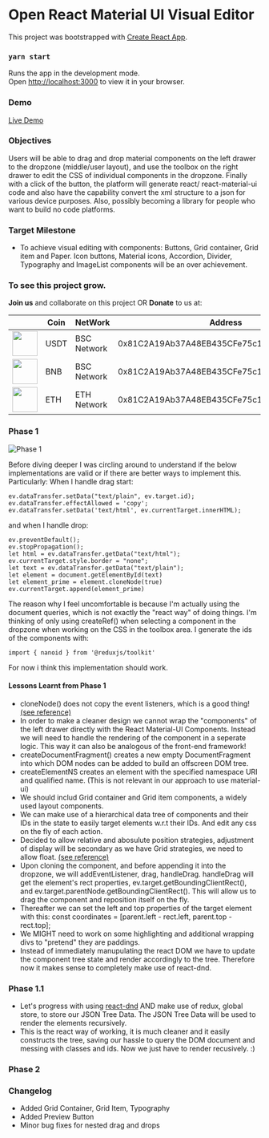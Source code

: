 # Open React Material UI Visual Editor

This project was bootstrapped with [Create React App](https://github.com/facebook/create-react-app).

### `yarn start`

Runs the app in the development mode.\
Open [http://localhost:3000](http://localhost:3000) to view it in your browser.

### Demo

[Live Demo](https://open-react-material-ui.web.app/)

### Objectives

Users will be able to drag and drop material components on the left drawer to the dropzone (middle/user layout), and use the toolbox on the right drawer to edit the CSS of individual components in the dropzone. Finally with a click of the button, the platform will generate react/ react-material-ui code and also have the capability convert the xml structure to a json for various device purposes. Also, possibly becoming a library for people who want to build no code platforms.

### Target Milestone
- To achieve visual editing with components: Buttons, Grid container, Grid item and Paper. Icon buttons, Material icons, Accordion, Divider, Typography and ImageList components will be an over achievement.

### To see this project grow.

<b>Join us</b> and collaborate on this project
OR
<b>Donate</b> to us at:

|   |Coin|NetWork|Address|
|---|----|-------|-------|
|<img src="https://s2.coinmarketcap.com/static/img/coins/200x200/825.png" width="50" height="50"> |USDT|BSC Network|0x81C2A19Ab37A48EB435CFe75c1ba42E3070517B1|
|<img src="https://upload.wikimedia.org/wikipedia/commons/f/fc/Binance-coin-bnb-logo.png" width="50" height="50">|BNB|BSC Network|0x81C2A19Ab37A48EB435CFe75c1ba42E3070517B1|
|<img src="https://d33wubrfki0l68.cloudfront.net/fcd4ecd90386aeb50a235ddc4f0063cfbb8a7b66/4295e/static/bfc04ac72981166c740b189463e1f74c/40129/eth-diamond-black-white.jpg" width="50" height="50">|ETH|ETH Network|0x81C2A19Ab37A48EB435CFe75c1ba42E3070517B1|

### Phase 1
![Phase 1](https://i.imgur.com/BOT2fg6.gif "Phase 1")

Before diving deeper I was circling around to understand if the below implementations are valid or if there are better ways to implement this.
Particularly:
When I handle drag start:
```
ev.dataTransfer.setData("text/plain", ev.target.id);
ev.dataTransfer.effectAllowed = 'copy';
ev.dataTransfer.setData('text/html', ev.currentTarget.innerHTML);
```
and when I handle drop:
```
ev.preventDefault();
ev.stopPropagation();
let html = ev.dataTransfer.getData("text/html");
ev.currentTarget.style.border = "none";
let text = ev.dataTransfer.getData("text/plain");
let element = document.getElementById(text)
let element_prime = element.cloneNode(true)
ev.currentTarget.append(element_prime)
```
The reason why I feel uncomfortable is because I'm actually using the document queries, which is not exactly the "react way" of doing things.
I'm thinking of only using createRef() when selecting a component in the dropzone when working on the CSS in the toolbox area.
I generate the ids of the components with:
```
import { nanoid } from '@reduxjs/toolkit'
```

For now i think this implementation should work.

#### Lessons Learnt from Phase 1

- cloneNode() does not copy the event listeners, which is a good thing! [(see reference)](https://stackoverflow.com/questions/15408394/how-to-copy-a-dom-node-with-event-listeners)
- In order to make a cleaner design we cannot wrap the "components" of the left drawer directly with the React Material-UI Components.
Instead we will need to handle the rendering of the component in a seperate logic. This way it can also be analogous of the front-end framework!
- createDocumentFragment() creates a new empty DocumentFragment into which DOM nodes can be added to build an offscreen DOM tree.
- createElementNS creates an element with the specified namespace URI and qualified name. (This is not relevant in our approach to use material-ui)
- We should includ Grid container and Grid item components, a widely used layout components.
- We can make use of a hierarchical data tree of components and their IDs in the state to easily target elements w.r.t their IDs. And edit any css on the fly of each action.
- Decided to allow relative and abosulute position strategies, adjustment of display will be secondary as we have Grid strategies, we need to allow float. [(see reference)](https://medium.com/@mautayro/understanding-css-position-display-float-87f9727334b2) 
- Upon cloning the component, and before appending it into the dropzone, we will addEventListener, drag, handleDrag. handleDrag will get the element's rect properties, ev.target.getBoundingClientRect(), and ev.target.parentNode.getBoundingClientRect(). This will allow us to drag the component and reposition itself on the fly.
- Thereafter we can set the left and top properties of the target element with this: const coordinates = [parent.left - rect.left, parent.top - rect.top];
- We MIGHT need to work on some highlighting and additional wrapping divs to "pretend" they are paddings.
- Instead of immediately manupulating the react DOM we have to update the component tree state and render accordingly to the tree. Therefore now it makes sense to completely make use of react-dnd.

### Phase 1.1

- Let's progress with using [react-dnd](https://react-dnd.github.io/react-dnd/about)  AND make use of redux, global store, to store our JSON Tree Data. The JSON Tree Data will be used to render the elements recursively.
- This is the react way of working, it is much cleaner and it easily constructs the tree, saving our hassle to query the DOM document and messing with classes and ids. Now we just have to render recusively. :)

### Phase 2

### Changelog
- Added Grid Container, Grid Item, Typography
- Added Preview Button
- Minor bug fixes for nested drag and drops
